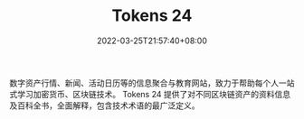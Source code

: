 ﻿---
weight: 
title: "Tokens 24"
description: "数字资产行情、新闻、活动日历等的信息聚合与教育网站，致力于帮助每个人一站式学习加密货币、区块链技术"
date: 2022-03-25T21:57:40+08:00
lastmod: 2022-03-25T16:45:40+08:00
draft: false
authors: ["Metabd"]
featuredImage: "tokens-24.jpg"
link: ""
tags: ["元宇宙资讯","Tokens 24"]
categories: ["navigation"]
navigation: ["元宇宙资讯"]
lightgallery: true
toc: true
pinned: false
recommend: false
recommend1: false
---
数字资产行情、新闻、活动日历等的信息聚合与教育网站，致力于帮助每个人一站式学习加密货币、区块链技术。
Tokens 24 提供了对不同区块链资产的资料信息及百科全书，全面解释，包含技术术语的最广泛定义。
